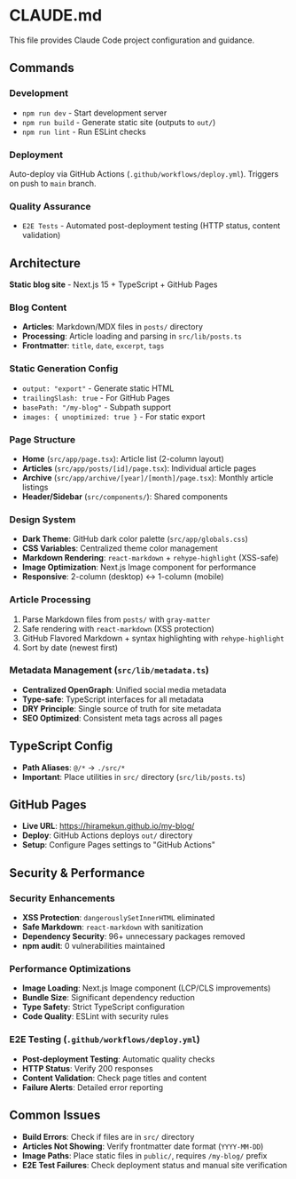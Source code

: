 # CLAUDE.md

This file provides Claude Code project configuration and guidance.

## Commands

### Development
- `npm run dev` - Start development server
- `npm run build` - Generate static site (outputs to `out/`)
- `npm run lint` - Run ESLint checks

### Deployment
Auto-deploy via GitHub Actions (`.github/workflows/deploy.yml`). Triggers on push to `main` branch.

### Quality Assurance
- `E2E Tests` - Automated post-deployment testing (HTTP status, content validation)

## Architecture

**Static blog site** - Next.js 15 + TypeScript + GitHub Pages

### Blog Content
- **Articles**: Markdown/MDX files in `posts/` directory
- **Processing**: Article loading and parsing in `src/lib/posts.ts`
- **Frontmatter**: `title`, `date`, `excerpt`, `tags`

### Static Generation Config
- `output: "export"` - Generate static HTML
- `trailingSlash: true` - For GitHub Pages
- `basePath: "/my-blog"` - Subpath support
- `images: { unoptimized: true }` - For static export

### Page Structure
- **Home** (`src/app/page.tsx`): Article list (2-column layout)
- **Articles** (`src/app/posts/[id]/page.tsx`): Individual article pages
- **Archive** (`src/app/archive/[year]/[month]/page.tsx`): Monthly article listings
- **Header/Sidebar** (`src/components/`): Shared components

### Design System
- **Dark Theme**: GitHub dark color palette (`src/app/globals.css`)
- **CSS Variables**: Centralized theme color management
- **Markdown Rendering**: `react-markdown` + `rehype-highlight` (XSS-safe)
- **Image Optimization**: Next.js Image component for performance
- **Responsive**: 2-column (desktop) ↔ 1-column (mobile)

### Article Processing
1. Parse Markdown files from `posts/` with `gray-matter`
2. Safe rendering with `react-markdown` (XSS protection)
3. GitHub Flavored Markdown + syntax highlighting with `rehype-highlight`
4. Sort by date (newest first)

### Metadata Management (`src/lib/metadata.ts`)
- **Centralized OpenGraph**: Unified social media metadata
- **Type-safe**: TypeScript interfaces for all metadata
- **DRY Principle**: Single source of truth for site metadata
- **SEO Optimized**: Consistent meta tags across all pages

## TypeScript Config
- **Path Aliases**: `@/*` → `./src/*`
- **Important**: Place utilities in `src/` directory (`src/lib/posts.ts`)

## GitHub Pages
- **Live URL**: https://hiramekun.github.io/my-blog/
- **Deploy**: GitHub Actions deploys `out/` directory
- **Setup**: Configure Pages settings to "GitHub Actions"

## Security & Performance

### Security Enhancements
- **XSS Protection**: `dangerouslySetInnerHTML` eliminated
- **Safe Markdown**: `react-markdown` with sanitization
- **Dependency Security**: 96+ unnecessary packages removed
- **npm audit**: 0 vulnerabilities maintained

### Performance Optimizations
- **Image Loading**: Next.js Image component (LCP/CLS improvements)
- **Bundle Size**: Significant dependency reduction
- **Type Safety**: Strict TypeScript configuration
- **Code Quality**: ESLint with security rules

### E2E Testing (`.github/workflows/deploy.yml`)
- **Post-deployment Testing**: Automatic quality checks
- **HTTP Status**: Verify 200 responses
- **Content Validation**: Check page titles and content
- **Failure Alerts**: Detailed error reporting

## Common Issues
- **Build Errors**: Check if files are in `src/` directory
- **Articles Not Showing**: Verify frontmatter date format (`YYYY-MM-DD`)
- **Image Paths**: Place static files in `public/`, requires `/my-blog/` prefix
- **E2E Test Failures**: Check deployment status and manual site verification